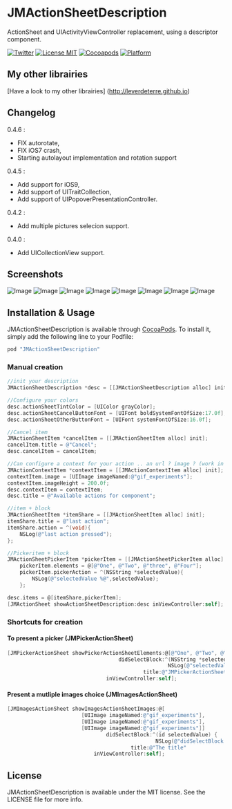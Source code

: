 # JMActionSheetDescription
ActionSheet and UIActivityViewController replacement, using a descriptor component. 

[![Twitter](https://img.shields.io/badge/contact-@leverdeterre-green.svg)](http://twitter.com/leverdeterre)
[![License MIT](https://img.shields.io/badge/license-MIT-green.svg)](https://github.com/leverdeterre/PermissiveResearch/blob/master/LICENCE)
[![Cocoapods](http://img.shields.io/cocoapods/v/JMActionSheetDescription.svg)](https://github.com/leverdeterre/PermissiveResearch)
[![Platform](https://img.shields.io/cocoapods/p/JMActionSheetDescription.svg?style=flat)](http://cocoapods.org/pods/JMActionSheetDescription)

## My other librairies

[Have a look to my other librairies] (http://leverdeterre.github.io)

## Changelog

0.4.6 :

* FIX autorotate,
* FIX iOS7 crash,
* Starting autolayout implementation and rotation support

0.4.5 :

 * Add support for iOS9,
 * Add support of UITraitCollection,
 * Add support of UIPopoverPresentationController.

0.4.2 :

  * Add multiple pictures selecion support.

0.4.0 :

  * Add UICollectionView support.


## Screenshots

![Image](./screenshots/iphones.png)
![Image](./screenshots/ipad-splitview-2.png)
![Image](./screenshots/ipad-splitview-1.png)
![Image](./screenshots/ipads.png)
![Image](./screenshots/demo.gif)
![Image](./screenshots/iphone-multiple-actions.png)
![Image](./screenshots/iphone-multiple-images-selection.png)
![Image](./screenshots/iphone4.png)


## Installation & Usage

JMActionSheetDescription is available through [CocoaPods](http://cocoapods.org). To install
it, simply add the following line to your Podfile:

```ruby
pod "JMActionSheetDescription"
```

### Manual creation 

```objective-c
//init your description
JMActionSheetDescription *desc = [[JMActionSheetDescription alloc] init];

//Configure your colors
desc.actionSheetTintColor = [UIColor grayColor];
desc.actionSheetCancelButtonFont = [UIFont boldSystemFontOfSize:17.0f];
desc.actionSheetOtherButtonFont = [UIFont systemFontOfSize:16.0f];

//Cancel item
JMActionSheetItem *cancelItem = [[JMActionSheetItem alloc] init];
cancelItem.title = @"Cancel";
desc.cancelItem = cancelItem;

//Can configure a context for your action .. an url ? image ? (work in progress)
JMActionContextItem *contextItem = [[JMActionContextItem alloc] init];
contextItem.image = [UIImage imageNamed:@"gif_experiments"];
contextItem.imageHeight = 200.0f;
desc.contextItem = contextItem;
desc.title = @"Available actions for component";

//item + block
JMActionSheetItem *itemShare = [[JMActionSheetItem alloc] init];
itemShare.title = @"last action";
itemShare.action = ^(void){
    NSLog(@"last action pressed");
};

//Pickeritem + block
JMActionSheetPickerItem *pickerItem = [[JMActionSheetPickerItem alloc] init];
    pickerItem.elements = @[@"One", @"Two", @"three", @"Four"];
    pickerItem.pickerAction = ^(NSString *selectedValue){
        NSLog(@"selectedValue %@",selectedValue);
    };

desc.items = @[itemShare,pickerItem];
[JMActionSheet showActionSheetDescription:desc inViewController:self];
```


### Shortcuts for creation 

#### To present a picker (JMPickerActionSheet) 

```objective-c
[JMPickerActionSheet showPickerActionSheetElements:@[@"One", @"Two", @"three", @"Four"]
                                    didSelectBlock:^(NSString *selectedValue){
                                                    NSLog(@"selectedValue %@",selectedValue);}
                                            title:@"JMPickerActionSheet methods"
                                inViewController:self];
```

#### Present a mutliple images choice (JMImagesActionSheet)

```objective-c
[JMImagesActionSheet showImagesActionSheetImages:@[
                        [UIImage imageNamed:@"gif_experiments"],
                        [UIImage imageNamed:@"gif_experiments"],
                        [UIImage imageNamed:@"gif_experiments"]]
                                didSelectBlock:^(id selectedValue) {
                                                NSLog(@"didSelectBlock %@",selectedValue); }
                                        title:@"The title"
                            inViewController:self];
```



## License

JMActionSheetDescription is available under the MIT license. See the LICENSE file for more info.
